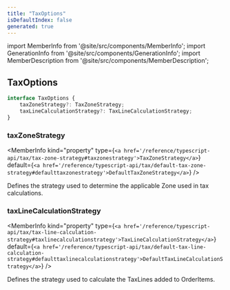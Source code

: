 ```yaml
---
title: "TaxOptions"
isDefaultIndex: false
generated: true
---
```

<!-- This file was generated from the Vendure source. Do not modify. Instead, re-run the "docs:build" script -->
import MemberInfo from '@site/src/components/MemberInfo';
import GenerationInfo from '@site/src/components/GenerationInfo';
import MemberDescription from '@site/src/components/MemberDescription';


## TaxOptions

<GenerationInfo sourceFile="packages/core/src/config/vendure-config.ts" sourceLine="909" packageName="@vendure/core" />



```ts title="Signature"
interface TaxOptions {
    taxZoneStrategy?: TaxZoneStrategy;
    taxLineCalculationStrategy?: TaxLineCalculationStrategy;
}
```

<div className="members-wrapper">

### taxZoneStrategy

<MemberInfo kind="property" type={`<a href='/reference/typescript-api/tax/tax-zone-strategy#taxzonestrategy'>TaxZoneStrategy</a>`} default={`<a href='/reference/typescript-api/tax/default-tax-zone-strategy#defaulttaxzonestrategy'>DefaultTaxZoneStrategy</a>`}   />

Defines the strategy used to determine the applicable Zone used in tax calculations.
### taxLineCalculationStrategy

<MemberInfo kind="property" type={`<a href='/reference/typescript-api/tax/tax-line-calculation-strategy#taxlinecalculationstrategy'>TaxLineCalculationStrategy</a>`} default={`<a href='/reference/typescript-api/tax/default-tax-line-calculation-strategy#defaulttaxlinecalculationstrategy'>DefaultTaxLineCalculationStrategy</a>`}   />

Defines the strategy used to calculate the TaxLines added to OrderItems.


</div>
